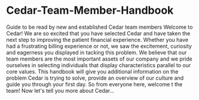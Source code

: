 # Cedar-Team-Member-Handbook
Guide to be read by new and established Cedar team members
Welcome to Cedar!
We are so excited that you have selected Cedar and have taken the next step to improving the patient financial experience. Whether you have had a frustrating billing experience or not, we saw the excitement, curiosity and eagerness you displayed in tacking this problem. We believe that our team members are the most important assets of our company and we pride ourselves in selecting individuals that display characteristics parallel to our core values. This handbook will give you additional information on the problem Cedar is trying to solve, provide an overview of our culture and guide you through your first day.
So from everyone here, welcome t the team!
Now let's tell you more about Cedar...
